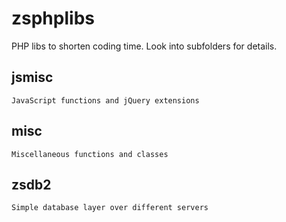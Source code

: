 zsphplibs
=========

PHP libs to shorten coding time. Look into subfolders for details.

jsmisc
------
	JavaScript functions and jQuery extensions

misc
----
	Miscellaneous functions and classes


zsdb2
-----
	Simple database layer over different servers

